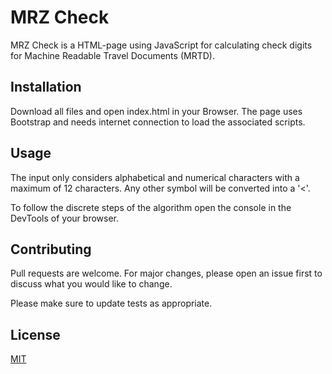 # MRZ Check

MRZ Check is a HTML-page using JavaScript for calculating check digits for Machine Readable Travel Documents (MRTD).

## Installation

Download all files and open index.html in your Browser. The page uses Bootstrap and needs internet connection to load the associated scripts.

## Usage

The input only considers alphabetical and numerical characters with a maximum of 12 characters. Any other symbol will be converted into a '<'. 

To follow the discrete steps of the algorithm open the console in the DevTools of your browser. 


## Contributing

Pull requests are welcome. For major changes, please open an issue first to discuss what you would like to change.

Please make sure to update tests as appropriate.

## License
[MIT](https://choosealicense.com/licenses/mit/)
